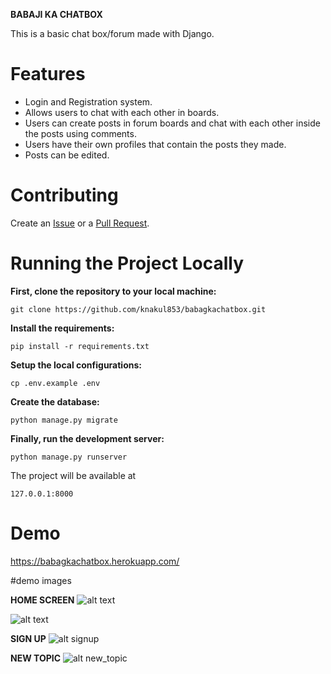 **BABAJI KA CHATBOX**

This is a basic chat box/forum made with Django.

# Features

- Login and Registration system.
- Allows users to chat with each other in boards.
- Users can create posts in forum boards and chat with each other inside the posts using comments.
- Users have their own profiles that contain the posts they made.
- Posts can be edited.

# Contributing

Create an [Issue](https://github.com/knakul853/babagkachatbox/issues) or a [Pull Request](https://github.com/knakul853/babagkachatbox/pulls).

# Running the Project Locally

**First, clone the repository to your local machine:**

```git clone https://github.com/knakul853/babagkachatbox.git```

**Install the requirements:**

```pip install -r requirements.txt```

**Setup the local configurations:**

```cp .env.example .env```

**Create the database:**

```python manage.py migrate```

**Finally, run the development server:**

```python manage.py runserver```

The project will be available at 

```127.0.0.1:8000```

# Demo

https://babagkachatbox.herokuapp.com/

#demo images

**HOME SCREEN**
![alt text](https://i.imgur.com/Gqeryid.jpg)


![alt text](http://picsum.photos/200/200)

**SIGN UP**
![alt signup](https://github.com/shellkore/babagkachatbox/blob/master/demo_images/Sign%20up.png)

**NEW TOPIC**
![alt new_topic](https://github.com/shellkore/babagkachatbox/blob/master/demo_images/Start%20a%20New%20Topic.png)

